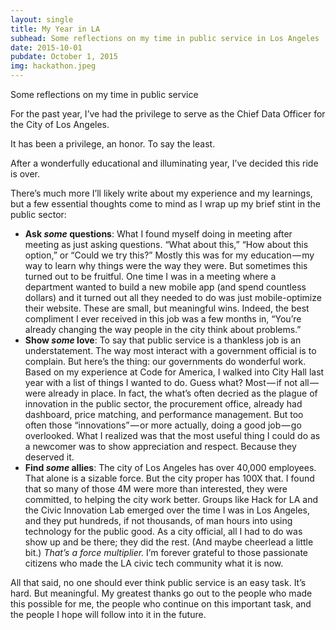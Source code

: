 ```yaml
---
layout: single
title: My Year in LA
subhead: Some reflections on my time in public service in Los Angeles
date: 2015-10-01
pubdate: October 1, 2015
img: hackathon.jpeg
---
```


  

Some reflections on my time in public service

For the past year, I’ve had the privilege to serve as the Chief Data Officer for the City of Los Angeles.

It has been a privilege, an honor. To say the least.

After a wonderfully educational and illuminating year, I’ve decided this ride is over.

There’s much more I’ll likely write about my experience and my learnings, but a few essential thoughts come to mind as I wrap up my brief stint in the public sector:

*   **Ask _some_ questions**: What I found myself doing in meeting after meeting as just asking questions. “What about this,” “How about this option,” or “Could we try this?” Mostly this was for my education — my way to learn why things were the way they were. But sometimes this turned out to be fruitful. One time I was in a meeting where a department wanted to build a new mobile app (and spend countless dollars) and it turned out all they needed to do was just mobile-optimize their website. These are small, but meaningful wins. Indeed, the best compliment I ever received in this job was a few months in, “You’re already changing the way people in the city think about problems.”
*   **Show _some_ love**: To say that public service is a thankless job is an understatement. The way most interact with a government official is to complain. But here’s the thing: our governments do wonderful work. Based on my experience at Code for America, I walked into City Hall last year with a list of things I wanted to do. Guess what? Most — if not all — were already in place. In fact, the what’s often decried as the plague of innovation in the public sector, the procurement office, already had dashboard, price matching, and performance management. But too often those “innovations” — or more actually, doing a good job — go overlooked. What I realized was that the most useful thing I could do as a newcomer was to show appreciation and respect. Because they deserved it.
*   **Find _some_ allies**: The city of Los Angeles has over 40,000 employees. That alone is a sizable force. But the city proper has 100X that. I found that so many of those 4M were more than interested, they were committed, to helping the city work better. Groups like Hack for LA and the Civic Innovation Lab emerged over the time I was in Los Angeles, and they put hundreds, if not thousands, of man hours into using technology for the public good. As a city official, all I had to do was show up and be there; they did the rest. (And maybe cheerlead a little bit.) _That’s a force multiplier._ I’m forever grateful to those passionate citizens who made the LA civic tech community what it is now.

All that said, no one should ever think public service is an easy task. It’s hard. But meaningful. My greatest thanks go out to the people who made this possible for me, the people who continue on this important task, and the people I hope will follow into it in the future.
